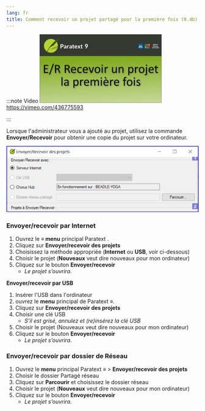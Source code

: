 ```yaml
---
lang: fr
title: Comment recevoir un projet partagé pour la première fois (0.4b)
---
```


:::note Video
[![ ](../../media/0.4b.png)](https://vimeo.com/436775593)  
https://vimeo.com/436775593
 
:::

Lorsque l'administrateur vous a ajouté au projet, utilisez la commande **Envoyer/Recevoir** pour obtenir une copie du projet sur votre ordinateur.

![](../../media/94038479491bb2cf0f3b19f9ae040013.png)

### Envoyer/recevoir par Internet

1.  Ouvrez le **≡ menu** principal Paratext .
1.  Cliquez sur **Envoyer/recevoir des projets**
1.  Choisissez la méthode appropriée (**Internet** ou **USB**, voir ci-dessous)
1.  Choisir le projet (**Nouveaux** veut dire nouveaux pour mon ordinateur)
1.  Cliquez sur le bouton **Envoyer/recevoir**
     -  *Le projet s’ouvrira*.



**Envoyer/recevoir par USB**

1.  Insérer l'USB dans l'ordinateur
1.  ouvrez le **menu** principal de Paratext **≡**.
1.  Cliquez sur **Envoyer/recevoir des projets**
1.  Choisir une clé USB
     -  *S’il est grisé, annulez et (re)insérez la clé USB*
1.  Choisir le projet (Nouveaux veut dire nouveaux pour mon ordinateur)
1.  Cliquez sur le bouton **Envoyer/recevoir**
     - *Le projet s’ouvrira*.

### Envoyer/recevoir par dossier de Réseau

1.  Ouvrez le **menu** principal Paratext **≡** \> **Envoyer/recevoir des projets**
1.  Choisir le dossier Partagé réseau
1.  Cliquez sur **Parcourir** et choisissez le dossier réseau
1.  Choisir le projet (**Nouveaux** veut dire nouveaux pour mon ordinateur)
1.  Cliquez sur le bouton **Envoyer/recevoir**
     - *Le projet s’ouvrira*.

